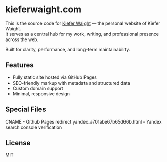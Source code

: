 # kieferwaight.com

This is the source code for [Kiefer Waight](https://kieferwaight.com) — the personal website of Kiefer Waight.  
It serves as a central hub for my work, writing, and professional presence across the web.

Built for clarity, performance, and long-term maintainability.

## Features

- Fully static site hosted via GitHub Pages
- SEO-friendly markup with metadata and structured data
- Custom domain support
- Minimal, responsive design

## Special Files

CNAME - Github Pages redirect
yandex_a701abe67b65d66b.html - Yandex search console verification

## License

MIT
